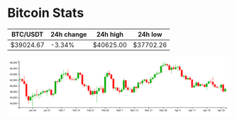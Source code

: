 # Bitcoin Stats

BTC/USDT|24h change|24h high|24h low|
|---|---|---|---|
|$39024.67|-3.34%|$40625.00|$37702.26|

<img src="./chart.svg">
